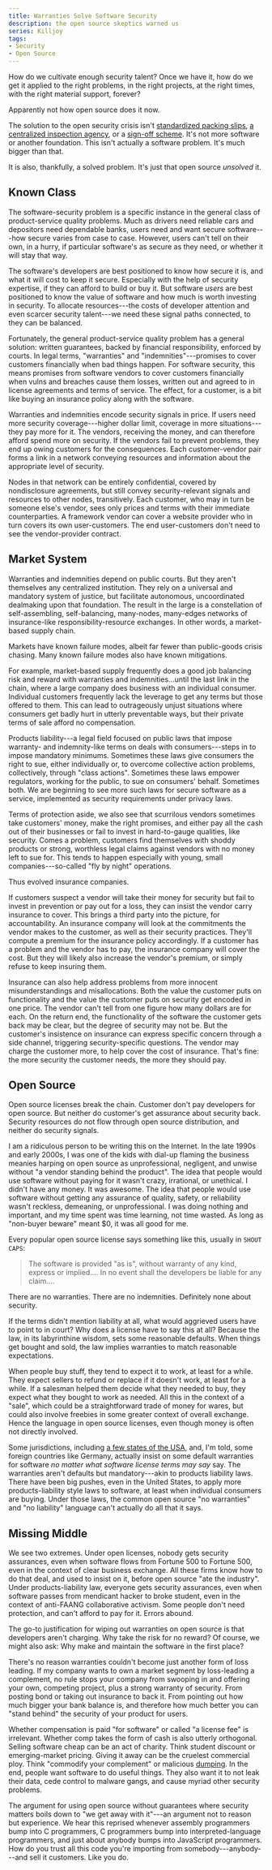 ```yaml
---
title: Warranties Solve Software Security
description: the open source skeptics warned us
series: Killjoy
tags:
- Security
- Open Source
---
```


How do we cultivate enough security talent?  Once we have it, how do we get it applied to the right problems, in the right projects, at the right times, with the right material support, forever?

Apparently not how open source does it now.

The solution to the open security crisis isn't [standardized packing slips](https://en.wikipedia.org/wiki/Software_bill_of_materials), [a centralized inspection agency](https://openssf.org/), or a [sign-off scheme](https://blog.tidelift.com/the-state-of-package-signing-across-package-managers).  It's not more software or another foundation.  This isn't actually a software problem.  It's much bigger than that.

It is also, thankfully, a solved problem.  It's just that open source _unsolved_ it.

## Known Class

The software-security problem is a specific instance in the general class of product-service quality problems.  Much as drivers need reliable cars and depositors need dependable banks, users need and want secure software---how secure varies from case to case.  However, users can't tell on their own, in a hurry, if particular software's as secure as they need, or whether it will stay that way.

The software's developers are best positioned to know how secure it is, and what it will cost to keep it secure.  Especially with the help of security expertise, if they can afford to build or buy it.  But software _users_ are best positioned to know the value of software and how much is worth investing in security.  To allocate resources---the costs of developer attention and even scarcer security talent---we need these signal paths connected, to they can be balanced.

Fortunately, the general product-service quality problem has a general solution: written guarantees, backed by financial responsibility, enforced by courts.  In legal terms, "warranties" and "indemnities"---promises to cover customers financially when bad things happen.  For software security, this means promises from software vendors to cover customers financially when vulns and breaches cause them losses, written out and agreed to in license agreements and terms of service.  The effect, for a customer, is a bit like buying an insurance policy along with the software.

Warranties and indemnities encode security signals in price.  If users need more security coverage---higher dollar limit, coverage in more situations---they pay more for it.  The vendors, receiving the money, and can therefore afford spend more on security.  If the vendors fail to prevent problems, they end up owing customers for the consequences.  Each customer-vendor pair forms a link in a network conveying resources and information about the appropriate level of security.

Nodes in that network can be entirely confidential, covered by nondisclosure agreements, but still convey security-relevant signals and resources to other nodes, transitively.  Each customer, who may in turn be someone else's vendor, sees only prices and terms with their immediate counterparties.  A framework vendor can cover a website provider who in turn covers its own user-customers.  The end user-customers don't need to see the vendor-provider contract.

## Market System

Warranties and indemnities depend on public courts.  But they aren't themselves any centralized institution.  They rely on a universal and mandatory system of justice, but facilitate autonomous, uncoordinated dealmaking upon that foundation.  The result in the large is a constellation of self-assembling, self-balancing, many-nodes, many-edges networks of insurance-like responsibility-resource exchanges.  In other words, a market-based supply chain.

Markets have known failure modes, albeit far fewer than public-goods crisis chasing.  Many known failure modes also have known mitigations.

For example, market-based supply frequently does a good job balancing risk and reward with warranties and indemnities...until the last link in the chain, where a large company does business with an individual consumer.  Individual customers frequently lack the leverage to get any terms but those offered to them.  This can lead to outrageously unjust situations where consumers get badly hurt in utterly preventable ways, but their private terms of sale afford no compensation. 

Products liability---a legal field focused on public laws that impose warranty- and indemnity-like terms on deals with consumers---steps in to impose mandatory minimums.  Sometimes these laws give consumers the right to sue, either individually or, to overcome collective action problems, collectively, through "class actions".  Sometimes these laws empower regulators, working for the public, to sue on consumers' behalf.  Sometimes both.  We are beginning to see more such laws for secure software as a service, implemented as security requirements under privacy laws.

Terms of protection aside, we also see that scurrilous vendors sometimes take customers' money, make the right promises, and either pay all the cash out of their businesses or fail to invest in hard-to-gauge qualities, like security.  Comes a problem, customers find themselves with shoddy products or strong, worthless legal claims against vendors with no money left to sue for.  This tends to happen especially with young, small companies---so-called "fly by night" operations.

Thus evolved insurance companies.

If customers suspect a vendor will take their money for security but fail to invest in prevention or pay out for a loss, they can insist the vendor carry insurance to cover.  This brings a third party into the picture, for accountability.  An insurance company will look at the commitments the vendor makes to the customer, as well as their security practices.  They'll compute a premium for the insurance policy accordingly.  If a customer has a problem and the vendor has to pay, the insurance company will cover the cost.  But they will likely also increase the vendor's premium, or simply refuse to keep insuring them.

Insurance can also help address problems from more innocent misunderstandings and misallocations.  Both the value the customer puts on functionality and the value the customer puts on security get encoded in one price.  The vendor can't tell from one figure how many dollars are for each.  On the return end, the functionality of the software the customer gets back may be clear, but the degree of security may not be.  But the customer's insistence on insurance can express specific concern through a side channel, triggering security-specific questions.  The vendor may charge the customer more, to help cover the cost of insurance.  That's fine: the more security the customer needs, the more they should pay.

## Open Source

Open source licenses break the chain.  Customer don't pay developers for open source.  But neither do customer's get assurance about security back.  Security resources do not flow through open source distribution, and neither do security signals.

I am a ridiculous person to be writing this on the Internet.  In the late 1990s and early 2000s, I was one of the kids with dial-up flaming the business meanies harping on open source as unprofessional, negligent, and unwise without "a vendor standing behind the product".  The idea that people would use software without paying for it wasn't crazy, irrational, or unethical.   I didn't have any money.  It was awesome.  The idea that people would use software without getting any assurance of quality, safety, or reliability wasn't reckless, demeaning, or unprofessional.  I was doing nothing and important, and my time spent was time learning, not time wasted.  As long as "non-buyer beware" meant $0, it was all good for me.

Every popular open source license says something like this, usually in `SHOUT CAPS`:

> The software is provided "as is", without warranty of any kind, express or implied.... In no event shall the developers be liable for any claim....

There are no warranties.  There are no indemnities.  Definitely none about security.

If the terms didn't mention liability at all, what would aggrieved users have to point to in court?  Why does a license have to say this at all?  Because the law, in its labyrinthine wisdom, sets some reasonable defaults.  When things get bought and sold, the law implies warranties to match reasonable expectations.

When people buy stuff, they tend to expect it to work, at least for a while.  They expect sellers to refund or replace if it doesn't work, at least for a while.  If a salesman helped them decide what they needed to buy, they expect what they bought to work as needed.  All this in the context of a "sale", which could be a straightforward trade of money for wares, but could also involve freebies in some greater context of overall exchange.  Hence the language in open source licenses, even though money is often not directly involved.

Some jurisdictions, including [a few states of the USA](https://en.wikipedia.org/wiki/UCITA), and, I'm told, some foreign countries like Germany, actually insist on some default warranties for software _no matter what software license terms may say_ say.  The warranties aren't defaults but mandatory---akin to products liability laws.  There have been big pushes, even in the United States, to apply more products-liability style laws to software, at least when individual consumers are buying.  Under those laws, the common open source "no warranties" and "no liability" language can't actually do all that it says.

## Missing Middle

We see two extremes.  Under open licenses, nobody gets security assurances, even when software flows from Fortune 500 to Fortune 500, even in the context of clear business exchange.  All these firms know how to do that deal, and used to insist on it, before open source "ate the industry".  Under products-liability law, everyone gets security assurances, even when software passes from mendicant hacker to broke student, even in the context of anti-FAANG collaborative activism.  Some people don't need protection, and can't afford to pay for it.  Errors abound.

The go-to justification for wiping out warranties on open source is that developers aren't charging.  Why take the risk for no reward?  Of course, we might also ask: Why make and maintain the software in the first place?

There's no reason warranties couldn't become just another form of loss leading.  If my company wants to own a market segment by loss-leading a complement, no rule stops your company from swooping in and offering your own, competing project, plus a strong warranty of security.  From posting bond or taking out insurance to back it.  From pointing out how much bigger your bank balance is, and therefore how much better you can "stand behind" the security of your product for users.

Whether compensation is paid "for software" or called "a license fee" is irrelevant.  Whether comp takes the form of cash is also utterly orthogonal.  Selling software cheap can be an act of charity.  Think student discount or emerging-market pricing.  Giving it away can be the cruelest commercial ploy.  Think "commodify your complement" or malicious [dumping](https://en.wikipedia.org/wiki/Dumping_(pricing_policy)).  In the end, people want software to do useful things.  They also want it to not leak their data, cede control to malware gangs, and cause myriad other security problems.

The argument for using open source without guarantees where security matters boils down to "we get away with it"---an argument not to reason but experience.  We hear this reprised whenever assembly programmers bump into C programmers, C programmers bump into interpreted-language programmers, and just about anybody bumps into JavaScript programmers.  How do you trust all this code you're importing from somebody---anybody---and sell it customers.  Like you do.
